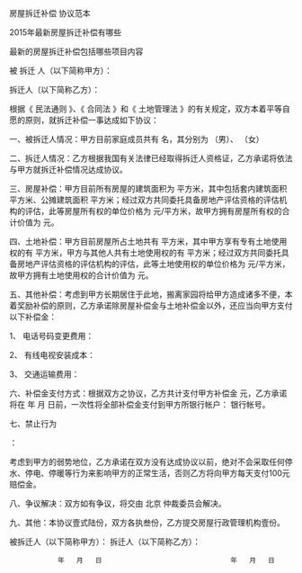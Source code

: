 
 




房屋拆迁补偿
协议范本







 

  

   



2015年最新房屋拆迁补偿有哪些



   



最新的房屋拆迁补偿包括哪些项目内容


  

 








被
拆迁
人（以下简称甲方）：                                  

拆迁人（以下简称乙方）：

 根据《
民法通则
》、《
合同法
》和《
土地管理法
》的有关规定，双方本着平等自愿的原则，就拆迁补偿一事达成如下协议：

一、被拆迁人情况：甲方目前家庭成员共有    名，其分别为    （男）、     （女）

二、拆迁人情况：乙方根据我国有关法律已经取得拆迁人资格证，乙方承诺将依法与甲方就拆迁补偿情况达成协议。

三、房屋补偿：甲方目前所有房屋的建筑面积为      平方米，其中包括套内建筑面积      平方米、公摊建筑面积      平方米；经过双方共同委托具备房地产评估资格的评估机构的评估，此等房屋所有权的单位价格为       元/平方米，故甲方拥有房屋所有权的合计价值为        元。



四、土地补偿：甲方目前房屋所占土地共有    平方米，其中甲方享有专有土地使用权的有    平方米，甲方与其他人共有土地使用权的有       平方米；经过双方共同委托具备房地产评估资格的评估机构的评估，此等土地使用权的单位价格为       元/平方米，故甲方拥有土地使用权的合计价值为        元。

五、其他补偿：考虑到甲方长期居住于此地，搬离家园将给甲方造成诸多不便，本着奖励补偿的原则，乙方承诺除房屋补偿金与土地补偿金以外，还应当向甲方支付以下补偿金：

1、 电话号码变更费用：

2、 有线电视安装成本：

3、 交通运输费用：

六、补偿金支付方式：根据双方之协议，乙方共计支付甲方补偿金       元，乙方承诺将在   年   月   日前，一次性将全部补偿金支付到甲方所银行帐户：     银行帐号。



七、禁止行为

：


考虑到甲方的弱势地位，乙方承诺在双方没有达成协议以前，绝对不会采取任何停水、停电、停暖等行为来影响甲方的正常生活，否则乙方将向甲方每天支付100元赔偿金。


八、争议解决：双方如有争议，将交由
北京
仲裁委员会解决。

九、其他：本协议壹式陆份，双方各执叁份，乙方提交房屋行政管理机构壹份。

被拆迁人（以下简称甲方）：                           拆迁人（以下简称乙方）：



                年   月   日                                年   月   日

 


 

 
 
 
 
 
  


  
 

  


  


  
 
 
 
 

